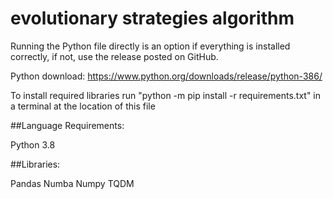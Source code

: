 # evolutionary strategies algorithm

Running the Python file directly is an option if everything is installed correctly, if not, use the release posted on GitHub.

Python download: https://www.python.org/downloads/release/python-386/

To install required libraries run "python -m pip install -r requirements.txt" in a terminal at the location of this file

##Language Requirements:

Python 3.8

##Libraries:

Pandas
Numba
Numpy
TQDM

